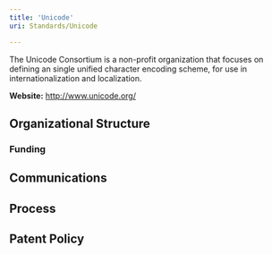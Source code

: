 ```yaml
---
title: 'Unicode'
uri: Standards/Unicode

---
```

The Unicode Consortium is a non-profit organization that focuses on defining an single unified character encoding scheme, for use in internationalization and localization.

**Website:** <http://www.unicode.org/>

## Organizational Structure

### Funding

## Communications

## Process

## Patent Policy
